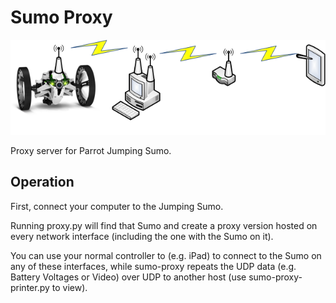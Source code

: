 # Sumo Proxy

![Terrible Visio](/visio_is_awesome.png?raw=true)

Proxy server for Parrot Jumping Sumo.

## Operation

First, connect your computer to the Jumping Sumo.

Running proxy.py will find that Sumo and create a proxy version hosted on
every network interface (including the one with the Sumo on it).

You can use your normal controller to (e.g. iPad) to connect to the Sumo on
any of these interfaces, while sumo-proxy repeats the UDP data (e.g. Battery
Voltages or Video) over UDP to another host (use sumo-proxy-printer.py to
view).
